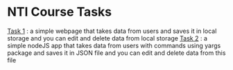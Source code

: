 # NTI Course Tasks

[Task 1](https://github.com/MinaSamirSaad/Mina-Samir_NTI-Course/tree/main/task%201) : a simple webpage that takes data from users and saves it in local storage and you can edit and delete data from local storage
[Task 2](https://github.com/MinaSamirSaad/Mina-Samir_NTI-Course/tree/main/task%202) : a simple nodeJS app that takes data from users with commands using yargs package and saves it in JSON file and you can edit and delete data from this file
